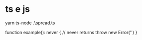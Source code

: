 # ts e js

yarn ts-node .\spread.ts

function example(): never { // never returns
  throw new Error('')
}
